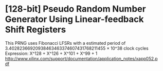 # [128-bit] Pseudo Random Number Generator Using Linear-feedback Shift Registers
This PRNG uses Fibonacci LFSRs with a 
estimated period of 3.40282366920938463463374607431768211455 × 10^38 clock cycles
Expression: 
    X^128 + X^126 + X^101 + X^99 + 1
http://www.xilinx.com/support/documentation/application_notes/xapp052.pdf

